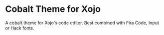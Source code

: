# Cobalt Theme for Xojo
A cobalt theme for Xojo's code editor. Best combined with Fira Code, Input or Hack fonts.
